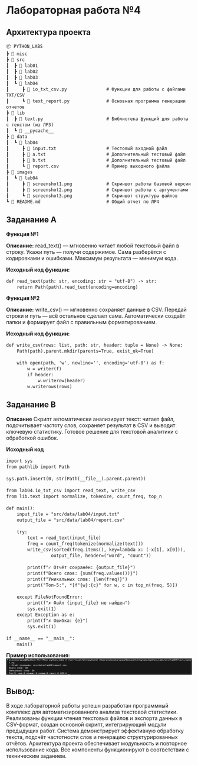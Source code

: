 # Лабораторная работа №4
## Архитектура проекта

```
📦 PYTHON_LABS
┣ 📂 misc
┣ 📂 src
┃  ┣ 📂 lab01
┃  ┣ 📂 lab02
┃  ┣ 📂 lab03
┃  ┗ 📂 lab04
┃     ┣ 📜 io_txt_csv.py               # Функции для работы с файлами TXT/CSV
┃     ┗ 📜 text_report.py              # Основная программа генерации отчетов
┣ 📂 lib
┃  ┣ 📜 text.py                        # Библиотека функций для работы с текстом (из ЛР3)
┃  ┗ 📂 __pycache__
┣ 📂 data
┃  ┗ 📂 lab04
┃     ┣ 📜 input.txt                   # Тестовый входной файл
┃     ┣ 📜 a.txt                       # Дополнительный тестовый файл
┃     ┣ 📜 b.txt                       # Дополнительный тестовый файл
┃     ┗ 📜 report.csv                  # Пример выходного файла
┣ 📂 images
┃  ┗ 📂 lab04
┃     ┣ 📜 screenshot1.png             # Скриншот работы базовой версии
┃     ┣ 📜 screenshot2.png             # Скриншот работы с аргументами
┃     ┗ 📜 screenshot3.png             # Скриншот структуры файлов
┗ 📜 README.md                         # Общий отчет по ЛР4                       
```

## Заданание A

**Функция №1**

**Описание:** read_text() — мгновенно читает любой текстовый файл в строку. Укажи путь — получи содержимое. Сама разберётся с кодировками и ошибками. Максимум результата — минимум кода.

**Исходный код функции:**
```
def read_text(path: str, encoding: str = "utf-8") -> str:
    return Path(path).read_text(encoding=encoding)
```

**Функция №2**

**Описание:** write_csv() — мгновенно сохраняет данные в CSV. Передай строки и путь — всё остальное сделает сама. Автоматически создаёт папки и формирует файл с правильным форматированием.

**Исходный код функции:**
```
def write_csv(rows: list, path: str, header: tuple = None) -> None:
    Path(path).parent.mkdir(parents=True, exist_ok=True)
    
    with open(path, 'w', newline='', encoding='utf-8') as f:
        w = writer(f)
        if header:
            w.writerow(header)
        w.writerows(rows)
```

## Заданание B

**Описание** Скрипт автоматически анализирует текст: читает файл, подсчитывает частоту слов, сохраняет результат в CSV и выводит ключевую статистику. Готовое решение для текстовой аналитики с обработкой ошибок.

**Исходный код**
```
import sys
from pathlib import Path

sys.path.insert(0, str(Path(__file__).parent.parent))

from lab04.io_txt_csv import read_text, write_csv
from lib.text import normalize, tokenize, count_freq, top_n

def main():
    input_file = "src/data/lab04/input.txt"  
    output_file = "src/data/lab04/report.csv"  
    
    try:
        text = read_text(input_file)
        freq = count_freq(tokenize(normalize(text)))
        write_csv(sorted(freq.items(), key=lambda x: (-x[1], x[0])), 
                 output_file, header=("word", "count"))
        
        print(f"✓ Отчёт сохранён: {output_file}")
        print(f"Всего слов: {sum(freq.values())}")
        print(f"Уникальных слов: {len(freq)}")
        print("Топ-5:", *[f"{w}:{c}" for w, c in top_n(freq, 5)])
        
    except FileNotFoundError:
        print(f"✗ Файл {input_file} не найден")
        sys.exit(1)
    except Exception as e:
        print(f"✗ Ошибка: {e}")
        sys.exit(1)

if __name__ == "__main__":
    main()
```

**Пример использования:**
![](misc/img/lab04/image.png)

## Вывод:
В ходе лабораторной работы успешн разработан программный комплекс для автоматизированного анализа текстовой статистики. Реализованы функции чтения текстовых файлов и экспорта данных в CSV-формат, создан основной скрипт, интегрирующий модули предыдущих работ. Система демонстрирует эффективную обработку текста, подсчёт частотности слов и генерацию структурированных отчётов. Архитектура проекта обеспечивает модульность и повторное использование кода. Все компоненты функционируют в соответствии с техническим заданием.
